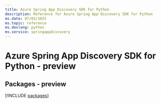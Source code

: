 ```yaml
---
title: Azure Spring App Discovery SDK for Python
description: Reference for Azure Spring App Discovery SDK for Python
ms.date: 07/03/2025
ms.topic: reference
ms.devlang: python
ms.service: springappdiscovery
---
```

# Azure Spring App Discovery SDK for Python - preview
## Packages - preview
[!INCLUDE [packages](spring-app-discovery-index.md)]